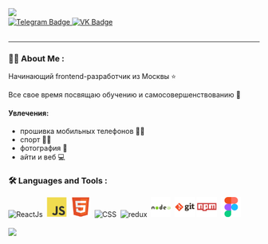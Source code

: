 <div id="header" align="left">
  <img src="https://c.tenor.com/Oj__nQJe8gEAAAAd/explaining-meme.gif" width="220"/>
</div>
<div id="badges">
  <a href="https://t.me/elfiex666">
    <img src="https://img.shields.io/badge/Telegram-2CA5E0?style=for-the-badge&logo=telegram&logoColor=white" alt="Telegram Badge"/>
  </a>
  <a href="https://vk.com/elfiex666">
    <img src="https://img.shields.io/badge/-Vkontakte-003f5c?style=for-the-badge&logo=Vk)](https://vk.com/web.step)" alt="VK Badge"/>
  </a>
</div>
<img src="https://komarev.com/ghpvc/?username=NAF-FLY&style=flat-square&color=blue" alt=""/>

 ---
 
### :man_technologist: About Me :
Начинающий frontend-разработчик из Москвы ⭐

Все свое время посвящаю обучению и самосовершенствованию 🎯
#### Увлечения:
- прошивка мобильных телефонов 🧑‍🔧
- спорт 🏋️‍♀️
- фотография 📸
- айти и веб 💻

### :hammer_and_wrench: Languages and Tools :
<div>
  <img src="https://cdn.jsdelivr.net/gh/devicons/devicon/icons/react/react-original-wordmark.svg" title="ReactJs" alt="ReactJs" width="40" height="40"/>&nbsp;
 <img src="https://github.com/devicons/devicon/blob/master/icons/javascript/javascript-original.svg" title="JavaScript" alt="JavaScript" width="40" height="40"/>&nbsp; 
  <img src="https://github.com/devicons/devicon/blob/master/icons/html5/html5-original.svg" title="HTML5" alt="HTML" width="40" height="40"/>&nbsp;
  <img src="https://cdn.jsdelivr.net/gh/devicons/devicon/icons/css3/css3-original.svg"  title="CSS3" alt="CSS" width="40" height="40"/>&nbsp;
  <img src="https://cdn.jsdelivr.net/gh/devicons/devicon/icons/redux/redux-original.svg"  title="redux" alt="redux" width="40" height="40"/>&nbsp;
  <img src="https://github.com/devicons/devicon/blob/master/icons/nodejs/nodejs-original-wordmark.svg" title="NodeJS" alt="NodeJS" width="40" height="40"/>&nbsp;
  <img src="https://github.com/devicons/devicon/blob/master/icons/git/git-original-wordmark.svg" title="Git" **alt="Git" width="40" height="40"/>
  <img src="https://raw.githubusercontent.com/devicons/devicon/1119b9f84c0290e0f0b38982099a2bd027a48bf1/icons/npm/npm-original-wordmark.svg" title="NPM" alt="NPM" width="40" height="40"/>&nbsp;
  <img src="https://raw.githubusercontent.com/devicons/devicon/1119b9f84c0290e0f0b38982099a2bd027a48bf1/icons/figma/figma-original.svg" title="Figma" alt="Figma" width="40" height="40"/>&nbsp;
</div>
<br/>
<a href="https://github.com/NAF-FLY">
  <img align="center" src="https://github-readme-stats.vercel.app/api/top-langs/?username=NAF-FLY&layout=compact&theme=vision-friendly-dark" />
</a>
